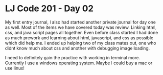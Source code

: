 # LJ Code 201 - Day 02

My first entry journal, I also had started another private journal for day one as
well. Most of the items we have covered today was review. Linking html, css, and
java script pages all together.
Even before class started I had done as much prework and learning about html, javascript, and css as possible which did help me.
I ended up helping two of my class mates out,  one who didnt know much about css
and another with debugging image loading.

I need to definitely gain the practice with working in terminal more.
Currently I use a windows operating system. Maybe I could buy a mac or use linux!
